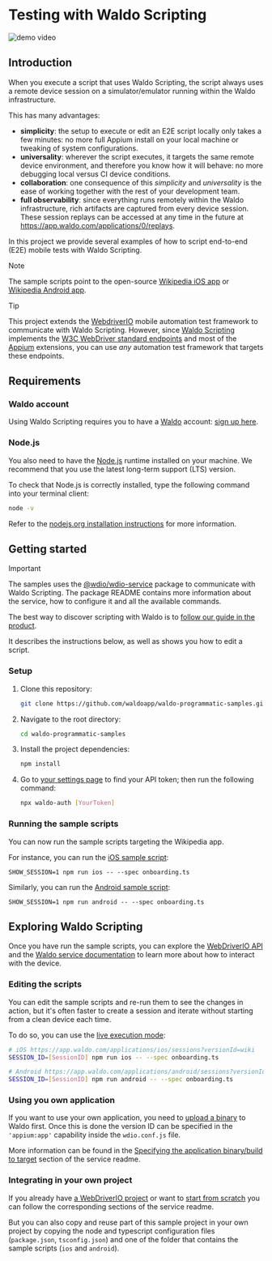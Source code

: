# Testing with Waldo Scripting

![demo video](https://github.com/waldoapp/waldo-programmatic-samples/assets/10992081/48d12141-6d51-405c-85fb-c8a68b3ea8d0)

## Introduction

When you execute a script that uses Waldo Scripting, the script always uses a remote device session on a
simulator/emulator running within the Waldo infrastructure.

This has many advantages:

- **simplicity**: the setup to execute or edit an E2E script locally only takes a few minutes: no more full Appium
  install on your local machine or tweaking of system configurations.
- **universality**: wherever the script executes, it targets the same remote device environment, and therefore you know
  how it will behave: no more debugging local versus CI device conditions.
- **collaboration**: one consequence of this _simplicity_ and _universality_ is the ease of working together with
  the rest of your development team.
- **full observability**: since everything runs remotely within the Waldo infrastructure, rich artifacts are captured
  from every device session. These session replays can be accessed at any time in the future at
  https://app.waldo.com/applications/0/replays.

In this project we provide several examples of how to script end-to-end (E2E) mobile tests with Waldo Scripting.

> [!NOTE]
> The sample scripts point to the open-source [Wikipedia iOS app][wikipedia-ios] or
> [Wikipedia Android app][wikipedia-android].

> [!TIP]
> This project extends the [WebdriverIO][webdriverio] mobile automation test framework to communicate with
> Waldo Scripting. However, since [Waldo Scripting][coreapi] implements the [W3C WebDriver standard endpoints][w3c]
> and most of the [Appium][appium] extensions, you can use _any_ automation test framework that targets these
> endpoints.

## Requirements

### Waldo account

Using Waldo Scripting requires you to have a [Waldo][waldo] account: [sign up here][signup].

### Node.js

You also need to have the [Node.js][nodejs] runtime installed on your machine. We recommend that you use the
latest long-term support (LTS) version.

To check that Node.js is correctly installed, type the following command into your terminal client:

```sh
node -v
```

Refer to the [nodejs.org installation instructions](https://nodejs.org/en/learn/getting-started/how-to-install-nodejs)
for more information.

## Getting started

> [!IMPORTANT]
> The samples uses the [@wdio/wdio-service](https://www.npmjs.com/package/@waldoapp/wdio-service) package to
> communicate with Waldo Scripting. The package README contains more information about the service, how to configure
> it and all the available commands.

The best way to discover scripting with Waldo is to
[follow our guide in the product](https://app.waldo.com/applications/0/sessions?guide=wikipedia-programmatic).

It describes the instructions below, as well as shows you how to edit a script.

### Setup

1. Clone this repository:

   ```sh
   git clone https://github.com/waldoapp/waldo-programmatic-samples.git
   ```

2. Navigate to the root directory:

   ```sh
   cd waldo-programmatic-samples
   ```

3. Install the project dependencies:

   ```sh
   npm install
   ```

4. Go to [your settings page][config] to find your API token; then run the following command:

   ```sh
   npx waldo-auth [YourToken]
   ```

### Running the sample scripts

You can now run the sample scripts targeting the Wikipedia app.

For instance, you can run the [iOS sample script](ios/test/onboarding.ts):

```shell
SHOW_SESSION=1 npm run ios -- --spec onboarding.ts
```

Similarly, you can run the [Android sample script](android/test/onboarding.ts):

```shell
SHOW_SESSION=1 npm run android -- --spec onboarding.ts
```

## Exploring Waldo Scripting

Once you have run the sample scripts, you can explore the
[WebDriverIO API](https://webdriver.io/docs/api/browser) and the
[Waldo service documentation][service-readme] to learn more about how
to interact with the device.

[service-readme]: https://github.com/waldoapp/wdio-service/blob/main/Readme.md

### Editing the scripts

You can edit the sample scripts and re-run them to see the changes in action, but it's often faster to create a
session and iterate without starting from a clean device each time.

To do so, you can use the [live execution mode][live-exec]:

```sh
# iOS https://app.waldo.com/applications/ios/sessions?versionId=wiki
SESSION_ID=[SessionID] npm run ios -- --spec onboarding.ts

# Android https://app.waldo.com/applications/android/sessions?versionId=wiki
SESSION_ID=[SessionID] npm run android -- --spec onboarding.ts
```

[live-exec]: https://github.com/waldoapp/wdio-service/blob/main/Readme.md#live-execution

### Using you own application

If you want to use your own application, you need to
[upload a binary](https://app.waldo.com/applications/0/builds/upload) to Waldo first. Once this is done the version ID
can be specified in the `'appium:app'` capability inside the `wdio.conf.js` file.

More information can be found in the [Specifying the application binary/build to target][specifying] section of the
service readme.

[specifying]: https://github.com/waldoapp/wdio-service/blob/main/Readme.md#specifying-the-application-binarybuild-to-target

### Integrating in your own project

If you already have [a WebDriverIO project][existing-wdio] or want to [start from scratch][from-scratch] you can
follow the corresponding sections of the service readme.

But you can also copy and reuse part of this sample project in your own project by copying the node and typescript
configuration files (`package.json`, `tsconfig.json`) and one of the folder that contains the sample scripts
(`ios` and `android`).

[from-scratch]: https://github.com/waldoapp/wdio-service/blob/main/Readme.md#starting-from-scratch
[existing-wdio]: https://github.com/waldoapp/wdio-service/blob/main/Readme.md#in-an-existing-webdriverio-project
[coreapi]: https://docs.waldo.com/reference/postwdhubsession
[nodejs]: https://nodejs.org/
[signup]: https://app.waldo.com/register
[config]: https://app.waldo.com/settings/profile
[w3c]: https://w3c.github.io/webdriver/#endpoints
[waldo]: https://www.waldo.com/
[webdriverio]: https://webdriver.io/
[wikipedia-ios]: https://github.com/wikimedia/wikipedia-ios
[wikipedia-android]: https://github.com/wikimedia/apps-android-wikipedia
[appium]: http://appium.io/
